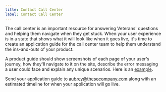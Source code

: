 ```yaml
---
title: Contact Call Center
label: Contact Call Center
---
```

The call center is an important resource for answering Veterans' questions and helping them navigate when they get stuck. When your user experience is in a state that shows what it will look like when it goes live, it's time to create an application guide for the call center team to help them understand the ins-and-outs of your product.

A product guide should show screenshots of each page of your user's journey, how they'll navigate to it on the site, describe the error messaging a user could face and explain any unique scenarios. Here is an [example](/va-digital-services-platform-docs/assets/launch/templates/sample_application_guide.pdf).

Send your application guide to aubrey@thesocompany.com along with an estimated timeline for when your application will go live.
